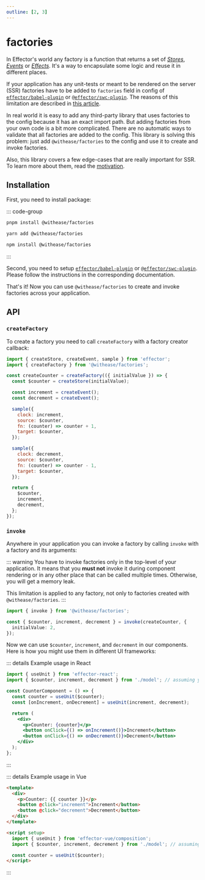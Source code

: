 ```yaml
---
outline: [2, 3]
---
```


# factories

In Effector's world any factory is a function that returns a set of [_Stores_](https://effector.dev/docs/api/effector/store), [_Events_](https://effector.dev/en/api/effector/event/) or [_Effects_](https://effector.dev/docs/api/effector/effect). It's a way to encapsulate some logic and reuse it in different places.

If your application has any unit-tests or meant to be rendered on the server (SSR) factories have to be added to `factories` field in config of [`effector/babel-plugin`](https://effector.dev/docs/api/effector/babel-plugin/) or [`@effector/swc-plugin`](https://effector.dev/en/api/effector/swc-plugin/). The reasons of this limitation are described in [this article](https://effector.dev/en/explanation/sids/).

In real world it is easy to add any third-party library that uses factories to the config because it has an exact import path. But adding factories from your own code is a bit more complicated. There are no automatic ways to validate that all factories are added to the config. This library is solving this problem: just add `@withease/factories` to the config and use it to create and invoke factories.

Also, this library covers a few edge-cases that are really important for SSR. To learn more about them, read the [motivation](./motivation).

## Installation

First, you need to install package:

::: code-group

```sh [pnpm]
pnpm install @withease/factories
```

```sh [yarn]
yarn add @withease/factories
```

```sh [npm]
npm install @withease/factories
```

:::

Second, you need to setup [`effector/babel-plugin`](https://effector.dev/docs/api/effector/babel-plugin/) or [`@effector/swc-plugin`](https://effector.dev/en/api/effector/swc-plugin/). Please follow the instructions in the corresponding documentation.

That's it! Now you can use `@withease/factories` to create and invoke factories across your application.

## API

### `createFactory`

To create a factory you need to call `createFactory` with a factory creator callback:

```js
import { createStore, createEvent, sample } from 'effector';
import { createFactory } from '@withease/factories';

const createCounter = createFactory(({ initialValue }) => {
  const $counter = createStore(initialValue);

  const increment = createEvent();
  const decrement = createEvent();

  sample({
    clock: increment,
    source: $counter,
    fn: (counter) => counter + 1,
    target: $counter,
  });

  sample({
    clock: decrement,
    source: $counter,
    fn: (counter) => counter - 1,
    target: $counter,
  });

  return {
    $counter,
    increment,
    decrement,
  };
});
```

### `invoke`

Anywhere in your application you can invoke a factory by calling `invoke` with a factory and its arguments:

::: warning
You have to invoke factories only in the top-level of your application. It means that you **must not** invoke it during component rendering or in any other place that can be called multiple times. Otherwise, you will get a memory leak.

This limitation is applied to any factory, not only to factories created with `@withease/factories`.
:::

```ts
import { invoke } from '@withease/factories';

const { $counter, increment, decrement } = invoke(createCounter, {
  initialValue: 2,
});
```

Now we can use `$counter`, `increment`, and `decrement` in our components. Here is how you might use them in different UI frameworks:

::: details Example usage in React

```jsx
import { useUnit } from 'effector-react';
import { $counter, increment, decrement } from './model'; // assuming you've invoked your factory in `model.js`/`model.ts`

const CounterComponent = () => {
  const counter = useUnit($counter);
  const [onIncrement, onDecrement] = useUnit(increment, decrement);

  return (
    <div>
      <p>Counter: {counter}</p>
      <button onClick={() => onIncrement()}>Increment</button>
      <button onClick={() => onDecrement()}>Decrement</button>
    </div>
  );
};
```

:::

::: details Example usage in Vue

```html
<template>
  <div>
    <p>Counter: {{ counter }}</p>
    <button @click="increment">Increment</button>
    <button @click="decrement">Decrement</button>
  </div>
</template>

<script setup>
  import { useUnit } from 'effector-vue/composition';
  import { $counter, increment, decrement } from './model'; // assuming you've invoked your factory in `model.js`/`model.ts`

  const counter = useUnit($counter);
</script>
```

:::
